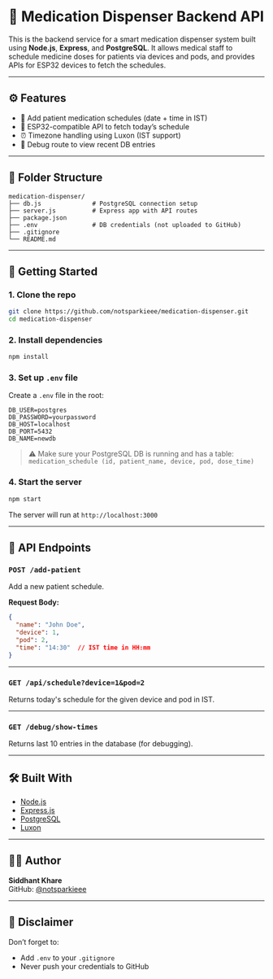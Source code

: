 # 💊 Medication Dispenser Backend API

This is the backend service for a smart medication dispenser system built using **Node.js**, **Express**, and **PostgreSQL**. It allows medical staff to schedule medicine doses for patients via devices and pods, and provides APIs for ESP32 devices to fetch the schedules.

---

## ⚙️ Features

- 🧠 Add patient medication schedules (date + time in IST)
- 🔄 ESP32-compatible API to fetch today’s schedule
- ⏰ Timezone handling using Luxon (IST support)
- 🧪 Debug route to view recent DB entries

---

## 📁 Folder Structure

```
medication-dispenser/
├── db.js              # PostgreSQL connection setup
├── server.js          # Express app with API routes
├── package.json
├── .env               # DB credentials (not uploaded to GitHub)
├── .gitignore
└── README.md
```

---

## 🚀 Getting Started

### 1. Clone the repo

```bash
git clone https://github.com/notsparkieee/medication-dispenser.git
cd medication-dispenser
```

### 2. Install dependencies

```bash
npm install
```

### 3. Set up `.env` file

Create a `.env` file in the root:

```env
DB_USER=postgres
DB_PASSWORD=yourpassword
DB_HOST=localhost
DB_PORT=5432
DB_NAME=newdb
```

> ⚠️ Make sure your PostgreSQL DB is running and has a table:
> `medication_schedule (id, patient_name, device, pod, dose_time)`

### 4. Start the server

```bash
npm start
```

The server will run at `http://localhost:3000`

---

## 🧪 API Endpoints

### `POST /add-patient`

Add a new patient schedule.

**Request Body:**

```json
{
  "name": "John Doe",
  "device": 1,
  "pod": 2,
  "time": "14:30"  // IST time in HH:mm
}
```

---

### `GET /api/schedule?device=1&pod=2`

Returns today's schedule for the given device and pod in IST.

---

### `GET /debug/show-times`

Returns last 10 entries in the database (for debugging).

---

## 🛠️ Built With

- [Node.js](https://nodejs.org/)
- [Express.js](https://expressjs.com/)
- [PostgreSQL](https://www.postgresql.org/)
- [Luxon](https://moment.github.io/luxon/)

---

## 👨‍💻 Author

**Siddhant Khare**  
GitHub: [@notsparkieee](https://github.com/notsparkieee)

---

## 🔐 Disclaimer

Don’t forget to:
- Add `.env` to your `.gitignore`
- Never push your credentials to GitHub
